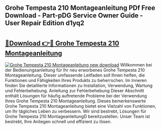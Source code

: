 ## Grohe Tempesta 210 Montageanleitung PDf Free Download - Part-pDG Service Owner Guide - User Repair Edition d1yq2

# <h2><a href="http://df8bzu.blite.top/?on=Grohe+Tempesta+210+Montageanleitung">🔗Download 👉🔴 Grohe Tempesta 210 Montageanleitung</a></h2>

[![Grohe Tempesta 210 Montageanleitung new download](https://i.imgur.com/lujVjoI.png)](http://df8bzu.blite.top/?on=Grohe+Tempesta+210+Montageanleitung)
Willkommen bei der Bedienungsanleitung für Ihr neu erworbenes Grohe Tempesta 210 Montageanleitung. Dieser umfassende Leitfaden soll Ihnen helfen, die Funktionen und Fähigkeiten Ihres Produkts zu beherrschen. Im Inneren finden Sie detaillierte Informationen zu Installation, Verwendung, Wartung und Fehlerbehebung. Anleitung zur Fehlerbehebung Dieser Abschnitt enthält Lösungen für häufig auftretende Probleme bei der Verwendung Ihres Grohe Tempesta 210 Montageanleitung. Dieses bemerkenswerte Grohe Tempesta 210 Montageanleitung bietet eine Vielzahl von Funktionen, um Ihr tägliches Leben zu verbessern. Wir sind bestrebt, Lösungen für Grohe Tempesta 210 MontageanleitungD bereitzustellen. Unser Team ist bestrebt, Ihre Anliegen schnell und effizient zu lösen.
